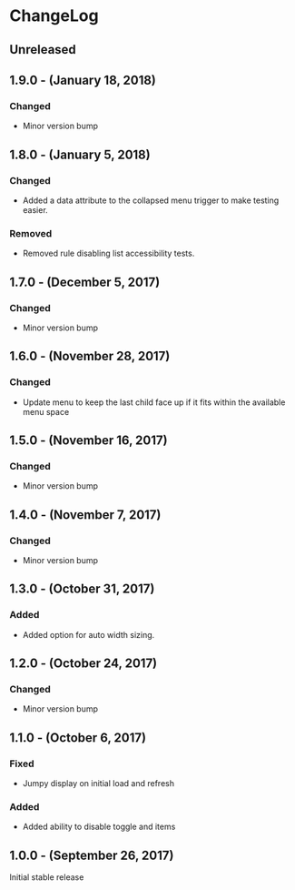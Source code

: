 ChangeLog
=========

Unreleased
-----------------

1.9.0 - (January 18, 2018)
------------------
### Changed
* Minor version bump

1.8.0 - (January 5, 2018)
------------------
### Changed
* Added a data attribute to the collapsed menu trigger to make testing easier.

### Removed
* Removed rule disabling list accessibility tests.

1.7.0 - (December 5, 2017)
------------------
### Changed
* Minor version bump

1.6.0 - (November 28, 2017)
------------------
### Changed
* Update menu to keep the last child face up if it fits within the available menu space

1.5.0 - (November 16, 2017)
------------------
### Changed
* Minor version bump

1.4.0 - (November 7, 2017)
------------------
### Changed
* Minor version bump

1.3.0 - (October 31, 2017)
------------------
### Added
* Added option for auto width sizing.

1.2.0 - (October 24, 2017)
------------------
### Changed
* Minor version bump

1.1.0 - (October 6, 2017)
------------------
### Fixed
* Jumpy display on initial load and refresh

### Added
* Added ability to disable toggle and items

1.0.0 - (September 26, 2017)
------------------
Initial stable release

